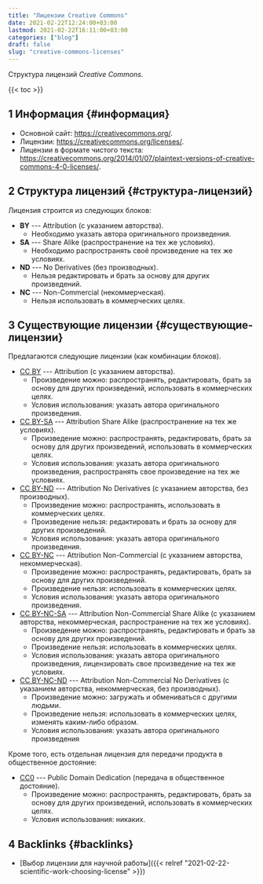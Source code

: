 ```yaml
---
title: "Лицензии Creative Commons"
date: 2021-02-22T12:24:00+03:00
lastmod: 2021-02-22T16:11:00+03:00
categories: ["blog"]
draft: false
slug: "creative-commons-licenses"
---
```


Структура лицензий _Creative Commons_.

<!--more-->

{{< toc >}}


## <span class="section-num">1</span> Информация {#информация}

-   Основной сайт: <https://creativecommons.org/>.
-   Лицензии: <https://creativecommons.org/licenses/>.
-   Лицензии в формате чистого текста: <https://creativecommons.org/2014/01/07/plaintext-versions-of-creative-commons-4-0-licenses/>.


## <span class="section-num">2</span> Структура лицензий {#структура-лицензий}

Лицензия строится из следующих блоков:

-   **BY** --- Attribution (с указанием авторства).
    -   Необходимо указать автора оригинального произведения.
-   **SA** --- Share Alike (распространение на тех же условиях).
    -   Необходимо распространять своё произведение на тех же условиях.
-   **ND** --- No Derivatives (без производных).
    -   Нельзя редактировать и брать за основу для других произведений.
-   **NC** --- Non-Commercial (некоммерческая).
    -   Нельзя использовать в коммерческих целях.


## <span class="section-num">3</span> Существующие лицензии {#существующие-лицензии}

Предлагаются следующие лицензии (как комбинации блоков).

-   [CC BY](https://creativecommons.org/licenses/by/4.0/deed.ru) --- Attribution (с указанием авторства).
    -   Произведение можно: распространять, редактировать, брать за основу для других произведений, использовать в коммерческих целях.
    -   Условия использования: указать автора оригинального произведения.
-   [CC BY-SA](https://creativecommons.org/licenses/by-sa/4.0/deed.ru) --- Attribution Share Alike (распространение на тех же условиях).
    -   Произведение можно: распространять, редактировать, брать за основу для других произведений, использовать в коммерческих целях.
    -   Условия использования: указать автора оригинального произведения, распространять свое произведение на тех же условиях.
-   [CC BY-ND](https://creativecommons.org/licenses/by-nd/4.0/deed.ru) --- Attribution No Derivatives (с указанием авторства, без производных).
    -   Произведение можно: распространять, использовать в коммерческих целях.
    -   Произведение нельзя: редактировать и брать за основу для других произведений.
    -   Условия использования: указать автора оригинального произведения.
-   [CC BY-NC](https://creativecommons.org/licenses/by-nc/4.0/deed.ru) --- Attribution Non-Commercial (с указанием авторства, некоммерческая).
    -   Произведение можно: распространять, редактировать, брать за основу для других произведений.
    -   Произведение нельзя: использовать в коммерческих целях.
    -   Условия использования: указать автора оригинального произведения.
-   [CC BY-NC-SA](https://creativecommons.org/licenses/by-nc-sa/4.0/deed.ru) --- Attribution Non-Commercial Share Alike (с указанием авторства, некоммерческая, распространение на тех же условиях).
    -   Произведение можно: распространять, редактировать и брать за основу для других произведений.
    -   Произведение нельзя: использовать в коммерческих целях.
    -   Условия использования: указать автора оригинального произведения, лицензировать свое произведение на тех же условиях.
-   [CC BY-NC-ND](https://creativecommons.org/licenses/by-nc-nd/4.0/deed.ru) --- Attribution Non-Commercial No Derivatives (с указанием авторства, некоммерческая, без производных).
    -   Произведение можно: загружать и обмениваться с другими людьми.
    -   Произведение нельзя: использовать в коммерческих целях, изменять каким-либо образом.
    -   Условия использования: указать автора оригинального произведения

Кроме того, есть отдельная лицензия для передачи продукта в общественное достояние:

-   [CC0](https://creativecommons.org/publicdomain/zero/1.0/deed.ru) --- Public Domain Dedication (передача в общественное достояние).
    -   Произведение можно: распространять, редактировать, брать за основу для других произведений, использовать в коммерческих целях.
    -   Условия использования: никаких.


## <span class="section-num">4</span> Backlinks {#backlinks}

-   [Выбор лицензии для научной работы]({{< relref "2021-02-22-scientific-work-choosing-license" >}})
